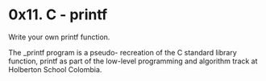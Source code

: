 # 0x11. C - printf
Write your own printf function.

The _printf program is a pseudo- recreation of the C standard library function, printf as part of the low-level programming and algorithm track at Holberton School Colombia.
